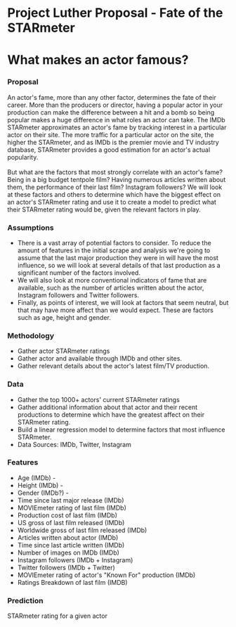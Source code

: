 # Project Luther Proposal - Fate of the STARmeter

# What makes an actor famous?

### Proposal
An actor's fame, more than any other factor, determines the fate of their career. More than the producers or director, having a popular actor in your production can make the difference between a hit and a bomb so being popular makes a huge difference in what roles an actor can take. The IMDb STARmeter approximates an actor's fame by tracking interest in a particular actor on their site. The more traffic for a particular actor on the site, the higher the STARmeter, and as IMDb is the premier movie and TV industry database, STARmeter provides a good estimation for an actor's actual popularity.<br>
<br>
But what are the factors that most strongly correlate with an actor's fame? Being in a big budget tentpole film? Having numerous articles written about them, the performance of their last film? Instagram followers? We will look at these factors and others to determine which have the biggest effect on an actor's STARmeter rating and use it to create a model to predict what their STARmeter rating would be, given the relevant factors in play. 


### Assumptions
* There is a vast array of potential factors to consider. To reduce the amount of features in the initial scrape and analysis we're going to assume that the last major production they were in will have the most influence, so we will look at several details of that last production as a significant number of the factors involved.
* We will also look at more conventional indicators of fame that are available, such as the number of articles written about the actor, Instagram followers and Twitter followers.
* Finally, as points of interest, we will look at factors that seem neutral, but that may have more affect than we would expect. These are factors such as age, height and gender. 

###  Methodology
* Gather actor STARmeter ratings
* Gather actor and  available through IMDb and other sites.
* Gather relevant details about the actor's latest film/TV production.

### Data
* Gather the top 1000+ actors' current STARmeter ratings
* Gather additional information about that actor and their recent productions to determine which have the greatest affect on their STARmeter rating.
* Build a linear regression model to determine factors that most influence STARmeter.
* Data Sources: IMDb, Twitter, Instagram

### Features
* Age (IMDb) - <Integer>
* Height (IMDb) - <Integer>
* Gender (IMDb?) - <Categorical>
* Time since last major release (IMDb) <Datetime>
* MOVIEmeter rating of last film (IMDb) <Integer>
* Production cost of last film (IMDb) <Integer>
* US gross of last film released (IMDb) <Integer>
* Worldwide gross of last film released (IMDb) <Integer>
* Articles written about actor (IMDb) <Integer>
* Time since last article written (IMDb) <Datetime>
* Number of images on IMDb (IMDb) <Integer>
* Instagram followers (IMDb + Instagram) <Integer>
* Twitter followers (IMDb + Twitter) <Integer>
* MOVIEmeter rating of actor's "Known For" production (IMDb) <Integer>
* Ratings Breakdown of last film (IMDB) <Float>

### Prediction
STARmeter rating for a given actor
